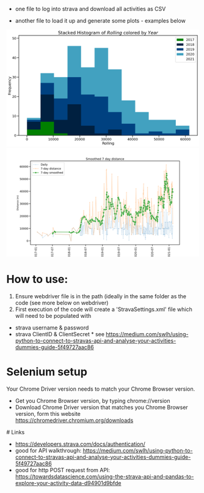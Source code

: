 * one file to log into strava and download all activities as CSV

* another file to load it up and generate some plots - examples below

![Histogram of 7day distance by year](https://github.com/NiallHurley/StravaData/blob/master/imgs/Strava_Histogram_of_Rolling_colored_by_Year.png)
![Distance and 7-day distance](https://github.com/NiallHurley/StravaData/blob/master/imgs/Strava_Distance_and_7Day_distance.png)





# How to use:

1. Ensure webdriver file is in the path (ideally in the same folder as the code (see more below on webdriver) 
2. First execution of the code will create a 'StravaSettings.xml' file which will need to be populated with 
 * strava username & password
 * strava ClientID & ClientSecret
       * see  https://medium.com/swlh/using-python-to-connect-to-stravas-api-and-analyse-your-activities-dummies-guide-5f49727aac86




# Selenium setup

Your Chrome Driver version needs to match your Chrome Browser version. 

* Get you Chrome Browser version, by typing chrome://version
* Download Chrome Driver version that matches you Chrome Browser version, form this website https://chromedriver.chromium.org/downloads

﻿# Links

* https://developers.strava.com/docs/authentication/
* good for API walkthrough: https://medium.com/swlh/using-python-to-connect-to-stravas-api-and-analyse-your-activities-dummies-guide-5f49727aac86
* good for http POST request from API: https://towardsdatascience.com/using-the-strava-api-and-pandas-to-explore-your-activity-data-d94901d9bfde
	



